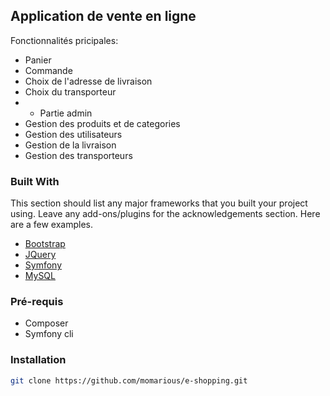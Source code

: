 ## Application de vente en ligne

Fonctionnalités pricipales:
* Panier
* Commande
* Choix de l'adresse de livraison
* Choix du transporteur
* * Partie admin
* Gestion des produits et de categories
* Gestion des utilisateurs
* Gestion de la livraison
* Gestion des transporteurs

### Built With

This section should list any major frameworks that you built your project using. Leave any add-ons/plugins for the acknowledgements section. Here are a few examples.
* [Bootstrap](https://getbootstrap.com)
* [JQuery](https://jquery.com)
* [Symfony](https://symfony.com)
* [MySQL](https://www.mysql.com)

### Pré-requis

* Composer
* Symfony cli

### Installation

   ```sh
   git clone https://github.com/momarious/e-shopping.git
   ```
